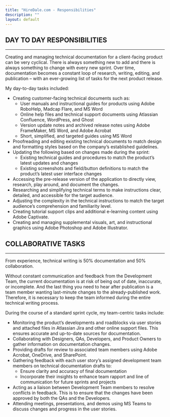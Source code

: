 ```yaml
---
title: "HireDale.com - Responsibilities"
description: ""
layout: default
---
```


## **DAY TO DAY RESPONSIBILITIES**
---
Creating and managing technical documentation for a client-facing product can be very cyclical. There is always something new to add and there is always something to change with every new sprint. Over time, documentation becomes a constant loop of research, writing, editing, and publication – with an ever-growing list of tasks for the next product release. 

My day-to-day tasks included:

- Creating customer-facing technical documents such as:
  + User manuals and instructional guides for products using Adobe RoboHelp, Madcap Flare, and MS Word
  + Online help files and technical support documents using Atlassian Confluence, WordPress, and Ghost
  + Version update notes and archived release notes using Adobe FrameMaker, MS Word, and Adobe Acrobat
  + Short, simplified, and targeted guides using MS Word
- Proofreading and editing existing technical documents to match design and formatting styles based on the company’s established guidelines.
- Updating the following based on changes made during the sprint:
  + Existing technical guides and procedures to match the product’s latest updates and changes
  + Existing screenshots and field/button definitions to match the product’s latest user interface changes
- Accessing the pre-release version of the application to directly view, research, play around, and document the changes.
- Researching and simplifying technical terms to make instructions clear, detailed, and accessible for the target audience.
- Adjusting the complexity in the technical instructions to match the target audience’s comprehension and familiarity level.
- Creating tutorial support clips and additional e-learning content using Adobe Captivate.
- Creating and managing supplemental visuals, art, and instructional graphics using Adobe Photoshop and Adobe Illustrator.

## **COLLABORATIVE TASKS**
---
From experience, technical writing is 50% documentation and 50% collaboration. 

Without constant communication and feedback from the Development Team, the current documentation is at risk of being out of date, inaccurate, or incomplete. And the last thing you need to hear after publication is a team member wanting last-minute changes to the already-published work. Therefore, it is necessary to keep the team informed during the entire technical writing process.

During the course of a standard sprint cycle, my team-centric tasks include:


- Monitoring the product’s developments and roadblocks via user stories and attached files in Atlassian Jira and other online support files. This ensures accurate and up-to-date sources for documentation.
- Collaborating with Designers, QAs, Developers, and Product Owners to gather information on documentation changes.
- Providing drafts for review to associated team members using Adobe Acrobat, OneDrive, and SharePoint.
- Gathering feedback with each user story’s assigned development team members on technical documentation drafts to:
  + Ensure clarity and accuracy of final documentation
  + Incorporate their insights to enhance team rapport and line of communication for future sprints and projects
- Acting as a liaison between Development Team members to resolve conflicts in feedback. This is to ensure that the changes have been approved by both the QAs and the Developers. 
- Attending meetings, presentations, and demos using MS Teams to discuss changes and progress in the user stories.
